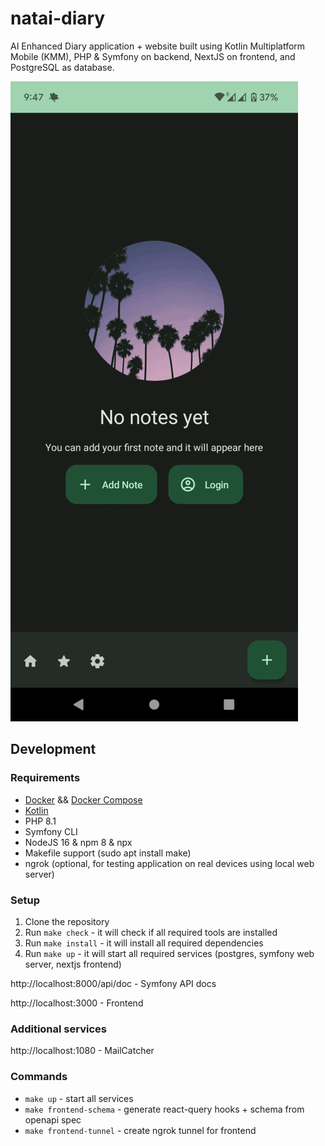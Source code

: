 # natai-diary

AI Enhanced Diary application + website built using Kotlin Multiplatform Mobile (KMM), PHP & Symfony on backend, NextJS
on frontend, and PostgreSQL as database.

![](android-app-example.gif)

## Development

### Requirements

- [Docker](https://www.docker.com/) && [Docker Compose](https://docs.docker.com/compose/)
- [Kotlin](https://kotlinlang.org/)
- PHP 8.1
- Symfony CLI
- NodeJS 16 & npm 8 & npx
- Makefile support (sudo apt install make)
- ngrok (optional, for testing application on real devices using local web server)

### Setup

1. Clone the repository
2. Run `make check` - it will check if all required tools are installed
3. Run `make install` - it will install all required dependencies
4. Run `make up` - it will start all required services (postgres, symfony web server, nextjs frontend)

http://localhost:8000/api/doc - Symfony API docs

http://localhost:3000 - Frontend

### Additional services

http://localhost:1080 - MailCatcher

### Commands

- `make up` - start all services
- `make frontend-schema` - generate react-query hooks + schema from openapi spec
- `make frontend-tunnel` - create ngrok tunnel for frontend